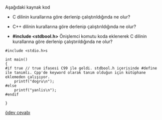 Aşağıdaki kaynak kod

+ C dilinin kurallarına göre derlenip çalıştırıldığında ne olur?

+ C++ dilinin kurallarına göre derlenip çalıştırıldığında ne olur?

+ **#include <stdbool.h>** Önişlemci komutu koda eklenerek C dilinin kurallarına göre derlenip çalıştırıldığında ne olur?
   
```
#include <stdio.h>s

int main()
{
#if true // true ifasesi C99 ile geldi. stdbool.h içerisinde #define ile tanımlı. Cpp'de keyword olarak tanım olduğun için kütüphane eklemeden çalışıyor.  
	printf("dogru\n");
#else
	printf("yanlis\n");
#endif

}
```

[ödev cevabı](https://vimeo.com/362520568)
